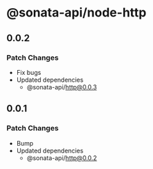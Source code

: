 # @sonata-api/node-http

## 0.0.2

### Patch Changes

- Fix bugs
- Updated dependencies
  - @sonata-api/http@0.0.3

## 0.0.1

### Patch Changes

- Bump
- Updated dependencies
  - @sonata-api/http@0.0.2
